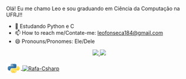 Olá! Eu me chamo Leo e sou graduando em Ciência da Computação na UFRJ!!

- 🌱 Estudando Python e C
- 📫 How to reach me/Contate-me: leofonseca184@gmail.com
- 😄 Pronouns/Pronomes: Ele/Dele

<div align="center">
  <a href="https://github.com/LeoGitHubb">
  <img height="180em" src="https://github-readme-stats.vercel.app/api?username=LeoGitHubb&show_icons=true&theme=dark&include_all_commits=true&count_private=true"/>
  <img height="180em" src="https://github-readme-stats.vercel.app/api/top-langs/?username=LeoGitHubb&layout=compact&langs_count=7&theme=dark"/>
</div>
  
  <div style="display: inline_block"><br>
  <img align="center" alt="Rafa-Python" height="30" width="40" src="https://raw.githubusercontent.com/devicons/devicon/master/icons/python/python-original.svg">
  <img align="center" alt="Rafa-Csharp" height="30" width="40" src="https://cdn.jsdelivr.net/gh/devicons/devicon/icons/c/c-original.svg" />
</div>
  
##
